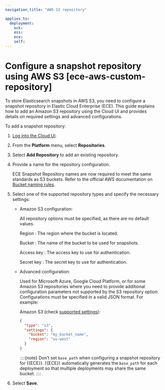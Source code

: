 ```yaml
---
navigation_title: "AWS S3 repository"

applies_to:
  deployment:
    eck: 
    ess: 
    ece: 
    self: 
---
```


# Configure a snapshot repository using AWS S3 [ece-aws-custom-repository]

To store Elasticsearch snapshots in AWS S3, you need to configure a snapshot repository in Elastic Cloud Enterprise (ECE). This guide explains how to add an Amazon S3 repository using the Cloud UI and provides details on required settings and advanced configurations.

To add a snapshot repository:

1. [Log into the Cloud UI](../../deploy/cloud-enterprise/log-into-cloud-ui.md).
2. From the **Platform** menu, select **Repositories**.
3. Select **Add Repository** to add an existing repository.
4. Provide a name for the repository configuration.

    ECE Snapshot Repository names are now required to meet the same standards as S3 buckets. Refer to the official AWS documentation on [Bucket naming rules](https://docs.aws.amazon.com/AmazonS3/latest/userguide/bucketnamingrules.md).

5. Select one of the supported repository types and specify the necessary settings:

    * Amazon S3 configuration:

        All repository options must be specified, as there are no default values.

        Region
        :   The region where the bucket is located.

        Bucket
        :   The name of the bucket to be used for snapshots.

        Access key
        :   The access key to use for authentication.

        Secret key
        :   The secret key to use for authentication.

    * Advanced configuration:

        Used for Microsoft Azure, Google Cloud Platform, or for some Amazon S3 repositories where you need to provide additional configuration parameters not supported by the S3 repository option. Configurations must be specified in a valid JSON format. For example:

        Amazon S3 (check [supported settings](https://www.elastic.co/guide/en/elasticsearch/reference/current/repository-s3.html#repository-s3-repository)):

        ```json
        {
          "type": "s3",
          "settings": {
            "bucket": "my_bucket_name",
            "region": "us-west"
          }
        }
        ```

        ::::{note}
        Don’t set `base_path` when configuring a snapshot repository for {{ECE}}. {{ECE}} automatically generates the `base_path` for each deployment so that multiple deployments may share the same bucket.
        ::::

6. Select **Save**.